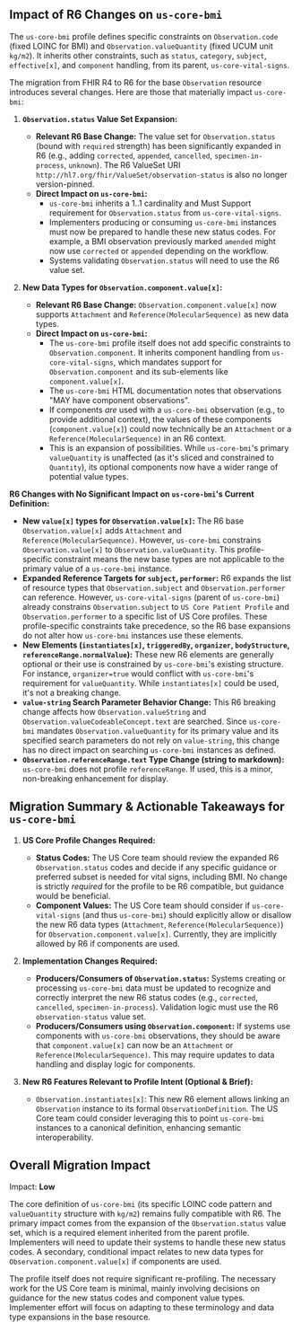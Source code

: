 ## Impact of R6 Changes on `us-core-bmi`

The `us-core-bmi` profile defines specific constraints on `Observation.code` (fixed LOINC for BMI) and `Observation.valueQuantity` (fixed UCUM unit `kg/m2`). It inherits other constraints, such as `status`, `category`, `subject`, `effective[x]`, and `component` handling, from its parent, `us-core-vital-signs`.

The migration from FHIR R4 to R6 for the base `Observation` resource introduces several changes. Here are those that materially impact `us-core-bmi`:

1.  **`Observation.status` Value Set Expansion:**
    *   **Relevant R6 Base Change:** The value set for `Observation.status` (bound with `required` strength) has been significantly expanded in R6 (e.g., adding `corrected`, `appended`, `cancelled`, `specimen-in-process`, `unknown`). The R6 ValueSet URI `http://hl7.org/fhir/ValueSet/observation-status` is also no longer version-pinned.
    *   **Direct Impact on `us-core-bmi`:**
        *   `us-core-bmi` inherits a 1..1 cardinality and Must Support requirement for `Observation.status` from `us-core-vital-signs`.
        *   Implementers producing or consuming `us-core-bmi` instances must now be prepared to handle these new status codes. For example, a BMI observation previously marked `amended` might now use `corrected` or `appended` depending on the workflow.
        *   Systems validating `Observation.status` will need to use the R6 value set.

2.  **New Data Types for `Observation.component.value[x]`:**
    *   **Relevant R6 Base Change:** `Observation.component.value[x]` now supports `Attachment` and `Reference(MolecularSequence)` as new data types.
    *   **Direct Impact on `us-core-bmi`:**
        *   The `us-core-bmi` profile itself does not add specific constraints to `Observation.component`. It inherits component handling from `us-core-vital-signs`, which mandates support for `Observation.component` and its sub-elements like `component.value[x]`.
        *   The `us-core-bmi` HTML documentation notes that observations "MAY have component observations".
        *   If components *are* used with a `us-core-bmi` observation (e.g., to provide additional context), the values of these components (`component.value[x]`) could now technically be an `Attachment` or a `Reference(MolecularSequence)` in an R6 context.
        *   This is an expansion of possibilities. While `us-core-bmi`'s primary `valueQuantity` is unaffected (as it's sliced and constrained to `Quantity`), its optional components now have a wider range of potential value types.

**R6 Changes with No Significant Impact on `us-core-bmi`'s Current Definition:**

*   **New `value[x]` types for `Observation.value[x]`:** The R6 base `Observation.value[x]` adds `Attachment` and `Reference(MolecularSequence)`. However, `us-core-bmi` constrains `Observation.value[x]` to `Observation.valueQuantity`. This profile-specific constraint means the new base types are not applicable to the primary value of a `us-core-bmi` instance.
*   **Expanded Reference Targets for `subject`, `performer`:** R6 expands the list of resource types that `Observation.subject` and `Observation.performer` can reference. However, `us-core-vital-signs` (parent of `us-core-bmi`) already constrains `Observation.subject` to `US Core Patient Profile` and `Observation.performer` to a specific list of US Core profiles. These profile-specific constraints take precedence, so the R6 base expansions do not alter how `us-core-bmi` instances use these elements.
*   **New Elements (`instantiates[x]`, `triggeredBy`, `organizer`, `bodyStructure`, `referenceRange.normalValue`):** These new R6 elements are generally optional or their use is constrained by `us-core-bmi`'s existing structure. For instance, `organizer=true` would conflict with `us-core-bmi`'s requirement for `valueQuantity`. While `instantiates[x]` could be used, it's not a breaking change.
*   **`value-string` Search Parameter Behavior Change:** This R6 breaking change affects how `Observation.valueString` and `Observation.valueCodeableConcept.text` are searched. Since `us-core-bmi` mandates `Observation.valueQuantity` for its primary value and its specified search parameters do not rely on `value-string`, this change has no direct impact on searching `us-core-bmi` instances as defined.
*   **`Observation.referenceRange.text` Type Change (string to markdown):** `us-core-bmi` does not profile `referenceRange`. If used, this is a minor, non-breaking enhancement for display.

## Migration Summary & Actionable Takeaways for `us-core-bmi`

1.  **US Core Profile Changes Required:**
    *   **Status Codes:** The US Core team should review the expanded R6 `Observation.status` codes and decide if any specific guidance or preferred subset is needed for vital signs, including BMI. No change is strictly *required* for the profile to be R6 compatible, but guidance would be beneficial.
    *   **Component Values:** The US Core team should consider if `us-core-vital-signs` (and thus `us-core-bmi`) should explicitly allow or disallow the new R6 data types (`Attachment`, `Reference(MolecularSequence)`) for `Observation.component.value[x]`. Currently, they are implicitly allowed by R6 if components are used.

2.  **Implementation Changes Required:**
    *   **Producers/Consumers of `Observation.status`:** Systems creating or processing `us-core-bmi` data must be updated to recognize and correctly interpret the new R6 status codes (e.g., `corrected`, `cancelled`, `specimen-in-process`). Validation logic must use the R6 `observation-status` value set.
    *   **Producers/Consumers using `Observation.component`:** If systems use components with `us-core-bmi` observations, they should be aware that `component.value[x]` can now be an `Attachment` or `Reference(MolecularSequence)`. This may require updates to data handling and display logic for components.

3.  **New R6 Features Relevant to Profile Intent (Optional & Brief):**
    *   `Observation.instantiates[x]`: This new R6 element allows linking an `Observation` instance to its formal `ObservationDefinition`. The US Core team could consider leveraging this to point `us-core-bmi` instances to a canonical definition, enhancing semantic interoperability.

## Overall Migration Impact
Impact: **Low**

The core definition of `us-core-bmi` (its specific LOINC code pattern and `valueQuantity` structure with `kg/m2`) remains fully compatible with R6. The primary impact comes from the expansion of the `Observation.status` value set, which is a required element inherited from the parent profile. Implementers will need to update their systems to handle these new status codes. A secondary, conditional impact relates to new data types for `Observation.component.value[x]` if components are used.

The profile itself does not require significant re-profiling. The necessary work for the US Core team is minimal, mainly involving decisions on guidance for the new status codes and component value types. Implementer effort will focus on adapting to these terminology and data type expansions in the base resource.
